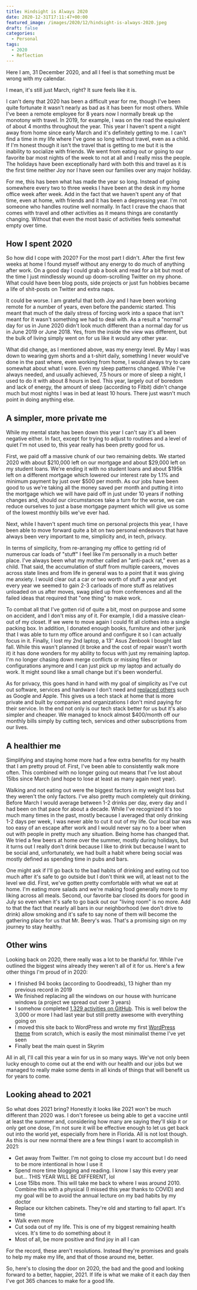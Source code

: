 ```yaml
---
title: Hindsight is Always 2020
date: 2020-12-31T17:11:47+00:00
featured_image: /images/2020/12/hindsight-is-always-2020.jpeg
draft: false
categories:
  - Personal
tags:
  - 2020
  - Reflection
---
```


Here I am, 31 December 2020, and all I feel is that something must be wrong with my calendar.

I mean, it's still just March, right? It sure feels like it is.

I can't deny that 2020 has been a difficult year for me, though I've been quite fortunate it wasn't nearly as bad as it has been for most others. While I've been a remote employee for 8 years now I normally break up the monotony with travel. In 2019, for example, I was on the road the equivalent of about 4 months throughout the year. This year I haven't spent a night away from home since early March and it's definitely getting to me. I can't find a time in my life where I've gone so long without travel, even as a child.
If I'm honest though it isn't the travel that is getting to me but it is the inability to socialize with friends. We went from eating out or going to our favorite bar most nights of the week to not at all and I really miss the people. The holidays have been exceptionally hard with both this and travel as it is the first time neither Joy nor I have seen our families over any major holiday.

For me, this has been what has made the year so long. Instead of going somewhere every two to three weeks I have been at the desk in my home office week after week. Add in the fact that we haven't spent any of that time, even at home, with friends and it has been a depressing year. I'm not someone who handles routine well normally. In fact I crave the chaos that comes with travel and other activities as it means things are constantly changing. Without that even the most basic of activities feels somewhat empty over time.

## How I spent 2020

So how did I cope with 2020? For the most part I didn't. After the first few weeks at home I found myself without any energy to do much of anything after work. On a good day I could grab a book and read for a bit but most of the time I just mindlessly wound up doom-scrolling Twitter on my phone. What could have been blog posts, side projects or just fun hobbies became a life of shit-posts on Twitter and extra naps.

It could be worse. I am grateful that both Joy and I have been working remote for a number of years, even before the pandemic started. This meant that much of the daily stress of forcing work into a space that isn't meant for it wasn't something we had to deal with. As a result a "normal" day for us in June 2020 didn't look much different than a normal day for us in June 2019 or June 2018. Yes, from the inside the view was different, but the bulk of living simply went on for us like it would any other year.

What did change, as I mentioned above, was my energy level. By May I was down to wearing gym shorts and a t-shirt daily, something I never would've done in the past where, even working from home, I would always try to care somewhat about what I wore. Even my sleep patterns changed. While I've always needed, and usually achieved, 7.5 hours or more of sleep a night, I used to do it with about 8 hours in bed. This year, largely out of boredom and lack of energy, the amount of sleep (according to Fitbit) didn't change much but most nights I was in bed at least 10 hours. There just wasn't much point in doing anything else.

## A simpler, more private me

While my mental state has been down this year I can't say it's all been negative either. In fact, except for trying to adjust to routines and a level of quiet I'm not used to, this year really has been pretty good for us.

First, we paid off a massive chunk of our two remaining debts. We started 2020 with about $210,000 left on our mortgage and about $29,000 left on my student loans. We're ending it with no student loans and about $195k left on a different mortgage which lowered our interest rate by 1.1% and minimum payment by just over $500 per month. As our jobs have been good to us we're taking all the money saved per month and putting it into the mortgage which we will have paid off in just under 10 years if nothing changes and, should our circumstances take a turn for the worse, we can reduce ourselves to just a base mortgage payment which will give us some of the lowest monthly bills we've ever had.

Next, while I haven't spent much time on personal projects this year, I have been able to move forward quite a bit on two personal endeavors that have always been very important to me, simplicity and, in tech, privacy.

In terms of simplicity, from re-arranging my office to getting rid of numerous car loads of "stuff" I feel like I'm personally in a much better place. I've always been what my mother called an "anti-pack rat," even as a child. That said, the accumulation of stuff from multiple careers, moves across state lines and from life in general was to a point that it was giving me anxiety. I would clear out a car or two worth of stuff a year and yet every year we seemed to gain 2-3 carloads of more stuff as relatives unloaded on us after moves, swag piled up from conferences and all the failed ideas that required that "one thing" to make work.

To combat all that I've gotten rid of quite a bit, most on purpose and some on accident, and I don't miss any of it. For example, I did a massive clean-out of my closet. If we were to move again I could fit all clothes into a single packing box. In addition, I donated enough books, furniture and other junk that I was able to turn my office around and configure it so I can actually focus in it. Finally, I lost my 2nd laptop, a 13&#8243; Asus Zenbook I bought last fall. While this wasn't planned (it broke and the cost of repair wasn't worth it) it has done wonders for my ability to focus with just my remaining laptop. I'm no longer chasing down merge conflicts or missing files or configurations anymore and I can just pick up my laptop and actually do work. It might sound like a small change but it's been wonderful.

As for privacy, this goes hand in hand with my goal of simplicity as I've cut out software, services and hardware I don't need and [replaced others][1] such as Google and Apple. This gives us a tech stack at home that is more private and built by companies and organizations I don't mind paying for their service. In the end not only is our tech stack better for us but it's also simpler and cheaper. We managed to knock almost $400/month off our monthly bills simply by cutting tech, services and other subscriptions from our lives.

## A healthier me

Simplifying and staying home more had a few extra benefits for my health that I am pretty proud of. First, I've been able to consistently walk more often. This combined with no longer going out means that I've lost about 15lbs since March (and hope to lose at least as many again next year).

Walking and not eating out were the biggest factors in my weight loss but they weren't the only factors. I've also pretty much completely quit drinking. Before March I would average between 1-2 drinks per day, every day and I had been on that pace for about a decade. While I've recognized it's too much many times in the past, mostly because I averaged that only drinking 1-2 days per week, I was never able to cut it out of my life. Our local bar was too easy of an escape after work and I would never say no to a beer when out with people in pretty much any situation. Being home has changed that. We tried a few beers at home over the summer, mostly during holidays, but it turns out I really don't drink because I like to drink but because I want to be social and, unfortunately, we had built a habit where being social was mostly defined as spending time in pubs and bars.

One might ask if I'll go back to the bad habits of drinking and eating out too much after it's safe to go outside but I don't think we will, at least not to the level we did. First, we've gotten pretty comfortable with what we eat at home. I'm eating more salads and we're making food generally more to my liking across all meals. Second, our favorite bar closed its doors for good in July so even when it's safe to go back out our "living room" is no more. Add to that the fact that nearly all bars in our neighborhood (we don't drive to drink) allow smoking and it's safe to say none of them will become the gathering place for us that Mr. Beery's was. That's a promising sign on my journey to stay healthy.

## Other wins

Looking back on 2020, there really was a lot to be thankful for. While I've outlined the biggest wins already they weren't all of it for us. Here's a few other things I'm proud of in 2020:

* I finished 94 books (according to Goodreads), 13 higher than my previous record in 2019
* We finished replacing all the windows on our house with hurricane windows (a project we spread out over 3 years)
* I somehow completed [1,329 activities on GitHub](https://github.com/ChrisWiegman). This is well below the 3,000 or more I had last year but still pretty awesome with everything going on
* I moved this site back to WordPress and wrote my first [WordPress theme](https://github.com/ChrisWiegman/chriswiegman-theme) from scratch, which is easily the most minimalist theme I've yet seen
* Finally beat the main quest in Skyrim

All in all, I'll call this year a win for us in so many ways. We've not only been lucky enough to come out at the end with our health and our jobs but we managed to really make some dents in all kinds of things that will benefit us for years to come.

## Looking ahead to 2021

So what does 2021 bring? Honestly it looks like 2021 won't be much different than 2020 was. I don't foresee us being able to get a vaccine until at least the summer and, considering how many are saying they'll skip it or only get one dose, I'm not sure it will be effective enough to let us get back out into the world yet, especially from here in Florida. All is not lost though. As this is our new normal there are a few things I want to accomplish in 2021:

* Get away from Twitter. I'm not going to close my account but I do need to be more intentional in how I use it
* Spend more time blogging and reading. I know I say this every year but... THIS YEAR WILL BE DIFFERENT, lol
* Lose 15lbs more. This will take me back to where I was around 2010. Combine this with a physical (I missed this year thanks to COVID) and my goal will be to avoid the annual lecture on my bad habits by my doctor
* Replace our kitchen cabinets. They're old and starting to fall apart. It's time
* Walk even more
* Cut soda out of my life. This is one of my biggest remaining health vices. It's time to do something about it
* Most of all, be more positive and find joy in all I can

For the record, these aren't resolutions. Instead they're promises and goals to help my make my life, and that of those around me, better.

So, here's to closing the door on 2020, the bad and the good and looking forward to a better, happier, 2021. If life is what we make of it each day then I've got 365 chances to make for a good life.

 [1]: /2020/12/my-adventures-in-leaving-big-tech-a-status-update/